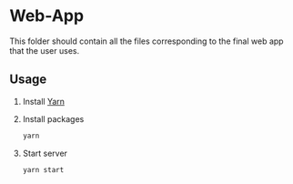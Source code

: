 # Web-App

This folder should contain all the files corresponding to the final web app that the user uses.

## Usage

1. Install [Yarn](https://classic.yarnpkg.com/lang/en/docs/install/#mac-stable)
2. Install packages

   ```bash
   yarn
   ```

3. Start server

    ```bash
    yarn start
    ```
